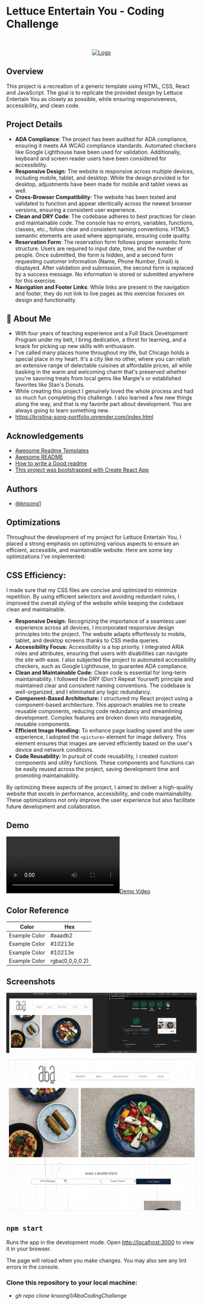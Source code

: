 # Lettuce Entertain You - Coding Challenge

<br/>
<p align="center">
  <a href="https://github.com/knsong1/AbaCodingChallenge">
    <img src="https://kristina-song-portfolio.onrender.com/assets/img/Subject.png" alt="Logo" width="80" height="80">
  </a>

## Overview

This project is a recreation of a generic template using HTML, CSS, React and JavaScript. The goal is to replicate the provided design by Lettuce Entertain You as closely as possible, while ensuring responsiveness, accessibility, and clean code.

## Project Details

- **ADA Compliance**: The project has been audited for ADA compliance, ensuring it meets AA WCAG compliance standards. Automated checkers like Google Lighthouse have been used for validation. Additionally, keyboard and screen reader users have been considered for accessibility.
- **Responsive Design**: The website is responsive across multiple devices, including mobile, tablet, and desktop. While the design provided is for desktop, adjustments have been made for mobile and tablet views as well.
- **Cross-Browser Compatibility**: The website has been tested and validated to function and appear identically across the newest browser versions, ensuring a consistent user experience.
- **Clean and DRY Code**: The codebase adheres to best practices for clean and maintainable code. The console has no errors, variables, functions, classes, etc., follow clear and consistent naming conventions. HTML5 semantic elements are used where appropriate, ensuring code quality.
- **Reservation Form**: The reservation form follows proper semantic form structure. Users are required to input date, time, and the number of people. Once submitted, the form is hidden, and a second form requesting customer information (Name, Phone Number, Email) is displayed. After validation and submission, the second form is replaced by a success message. No information is stored or submitted anywhere for this exercise.
- **Navigation and Footer Links**: While links are present in the navigation and footer, they do not link to live pages as this exercise focuses on design and functionality.

## 🚀 About Me

- With four years of teaching experience and a Full Stack Development Program under my belt, I bring dedication, a thirst for learning, and a knack for picking up new skills with enthusiasm.
- I've called many places home throughout my life, but Chicago holds a special place in my heart. It's a city like no other, where you can relish an extensive range of delectable cuisines at affordable prices, all while basking in the warm and welcoming charm that's preserved whether you're savoring treats from local gems like Margie's or established favorites like Stan's Donuts.
- While creating this project I genuinely loved the whole process and had so much fun completing this challenge. I also learned a few new things along the way, and that is my favorite part about development. You are always going to learn something new.
- https://kristina-song-portfolio.onrender.com/index.html

## Acknowledgements

- [Awesome Readme Templates](https://awesomeopensource.com/project/elangosundar/awesome-README-templates)
- [Awesome README](https://github.com/matiassingers/awesome-readme)
- [How to write a Good readme](https://bulldogjob.com/news/449-how-to-write-a-good-readme-for-your-github-project)
- [This project was bootstrapped with Create React App](https://github.com/facebook/create-react-app)

## Authors

- [@knsong1](https://github.com/knsong1/AbaCodingChallenge)

## Optimizations

Throughout the development of my project for Lettuce Entertain You, I placed a strong emphasis on optimizing various aspects to ensure an efficient, accessible, and maintainable website. Here are some key optimizations I've implemented:

## CSS Efficiency:

I made sure that my CSS files are concise and optimized to minimize repetition. By using efficient selectors and avoiding redundant rules, I improved the overall styling of the website while keeping the codebase clean and maintainable.

- **Responsive Design:** Recognizing the importance of a seamless user experience across all devices, I incorporated responsive design principles into the project. The website adapts effortlessly to mobile, tablet, and desktop screens thanks to CSS media queries.
- **Accessibility Focus:** Accessibility is a top priority. I integrated ARIA roles and attributes, ensuring that users with disabilities can navigate the site with ease. I also subjected the project to automated accessibility checkers, such as Google Lighthouse, to guarantee ADA compliance.
- **Clean and Maintainable Code:** Clean code is essential for long-term maintainability. I followed the DRY (Don't Repeat Yourself) principle and maintained clear and consistent naming conventions. The codebase is well-organized, and I eliminated any logic redundancy.
- **Component-Based Architecture:** I structured my React project using a component-based architecture. This approach enables me to create reusable components, reducing code redundancy and streamlining development. Complex features are broken down into manageable, reusable components.
- **Efficient Image Handling:** To enhance page loading speed and the user experience, I adopted the `<picture>` element for image delivery. This element ensures that images are served efficiently based on the user's device and network conditions.
- **Code Reusability:** In pursuit of code reusability, I created custom components and utility functions. These components and functions can be easily reused across the project, saving development time and promoting maintainability.

By optimizing these aspects of the project, I aimed to deliver a high-quality website that excels in performance, accessibility, and code maintainability. These optimizations not only improve the user experience but also facilitate future development and collaboration.

## Demo

[![Demo Video](thumbnail.mov)](./public/demo.mov)

## Color Reference

| Color         | Hex             |
| ------------- | --------------- |
| Example Color | #aaadb2         |
| Example Color | #10213e         |
| Example Color | #10213e         |
| Example Color | rgba(0,0,0,0.2) |

## Screenshots

![Sreenshots Here](./public/google-lighthouse.png)

![Sreenshots Here](./public/landingpage.png)

## `npm start`

Runs the app in the development mode.
Open [http://localhost:3000](http://localhost:3000) to view it in your browser.

The page will reload when you make changes.
You may also see any lint errors in the console.

### Clone this repository to your local machine:

- _gh repo clone knsong1/AbaCodingChallenge_
